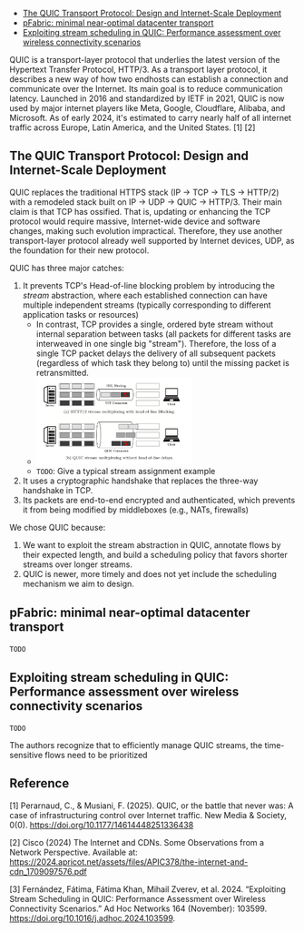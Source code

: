 - [The QUIC Transport Protocol: Design and Internet-Scale Deployment](https://doi.org/10.1177/14614448251336438)
- [pFabric: minimal near-optimal datacenter transport](https://doi.org/10.1145/2486001.2486031)
- [Exploiting stream scheduling in QUIC: Performance assessment over wireless connectivity scenarios](https://doi.org/10.1016/j.adhoc.2024.103599)

QUIC is a transport-layer protocol that underlies the latest version of the Hypertext Transfer Protocol, HTTP/3. As a transport layer protocol, it describes a new way of how two endhosts can establish a connection and communicate over the Internet. Its main goal is to reduce communication latency. 
Launched in 2016 and standardized by IETF in 2021, QUIC is now used by major internet players like Meta, Google, Cloudflare, Alibaba, and Microsoft. As of early 2024, it's estimated to carry nearly half of all internet traffic across Europe, Latin America, and the United States. \[1\] \[2\]

## The QUIC Transport Protocol: Design and Internet-Scale Deployment

QUIC replaces the traditional HTTPS stack (IP → TCP → TLS → HTTP/2) with a remodeled stack built on IP → UDP → QUIC → HTTP/3. Their main claim is that TCP has ossified. That is, updating or enhancing the TCP protocol would require massive, Internet-wide device and software changes, making such evolution impractical. Therefore, they use another transport-layer protocol already well supported by Internet devices, UDP, as the foundation for their new protocol.

QUIC has three major catches: 
1. It prevents TCP's Head-of-line blocking problem by introducing the *stream* abstraction, where each established connection can have multiple independent streams (typically corresponding to different application tasks or resources)
    - In contrast, TCP provides a single, ordered byte stream without internal separation between tasks (all packets for different tasks are interweaved in one single big "stream"). Therefore, the loss of a single TCP packet delays the delivery of all subsequent packets (regardless of which task they belong to) until the missing packet is retransmitted.
    - <img src="images/hol-delays.png" alt="hol-delays" width="60%" title="[3]"> 
    - `TODO`: Give a typical stream assignment example
2. It uses a cryptographic handshake that replaces the three-way handshake in TCP. 
3. Its packets are end-to-end encrypted and authenticated, which prevents it from being modified by middleboxes (e.g., NATs, firewalls)

We chose QUIC because: 
1. We want to exploit the stream abstraction in QUIC, annotate flows by their expected length, and build a scheduling policy that favors shorter streams over longer streams. 
2. QUIC is newer, more timely and does not yet include the scheduling mechanism we aim to design. 

## pFabric: minimal near-optimal datacenter transport

`TODO`

## Exploiting stream scheduling in QUIC: Performance assessment over wireless connectivity scenarios

`TODO`

The authors recognize that to efficiently manage QUIC streams, the time-sensitive flows need to be prioritized

## Reference

\[1\] Perarnaud, C., & Musiani, F. (2025). QUIC, or the battle that never was: A case of infrastructuring control over Internet traffic. New Media & Society, 0(0). https://doi.org/10.1177/14614448251336438

\[2\] Cisco (2024) The Internet and CDNs. Some Observations from a Network Perspective. Available at: https://2024.apricot.net/assets/files/APIC378/the-internet-and-cdn_1709097576.pdf 

\[3\] Fernández, Fátima, Fátima Khan, Mihail Zverev, et al. 2024. “Exploiting Stream Scheduling in QUIC: Performance Assessment over Wireless Connectivity Scenarios.” Ad Hoc Networks 164 (November): 103599. https://doi.org/10.1016/j.adhoc.2024.103599.